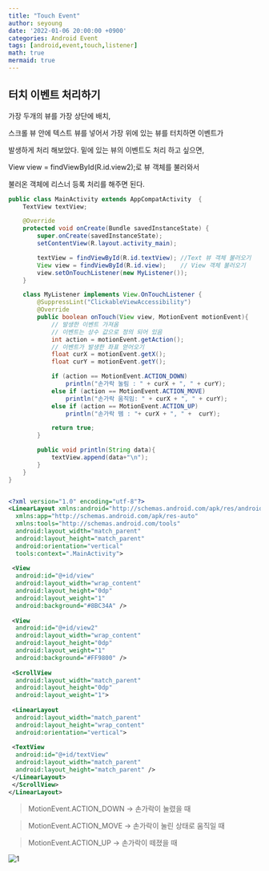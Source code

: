 ```yaml
---
title: "Touch Event"
author: seyoung
date: '2022-01-06 20:00:00 +0900'
categories: Android Event
tags: [android,event,touch,listener]
math: true
mermaid: true
---
```



## 터치 이벤트 처리하기 

가장 두개의 뷰를 가장 상단에 배치,
 
스크롤 뷰 안에 텍스트 뷰를 넣어서 가장 위에 있는 뷰를 터치하면 이벤트가 

발생하게 처리 해보았다. 밑에 있는 뷰의 이벤트도 처리 하고 싶으면,

View view = findViewById(R.id.view2);로 뷰 객체를 불러와서

불러온 객체에 리스너 등록 처리를 해주면 된다.


```java
public class MainActivity extends AppCompatActivity  {
    TextView textView;

    @Override
    protected void onCreate(Bundle savedInstanceState) {
        super.onCreate(savedInstanceState);
        setContentView(R.layout.activity_main);

        textView = findViewById(R.id.textView); //Text 뷰 객체 불러오기
        View view = findViewById(R.id.view);    // View 객체 불러오기
        view.setOnTouchListener(new MyListener());
    }

    class MyListener implements View.OnTouchListener {
        @SuppressLint("ClickableViewAccessibility")
        @Override
        public boolean onTouch(View view, MotionEvent motionEvent){
            // 발생한 이벤트 가져옴
            // 이벤트는 상수 값으로 정의 되어 있음
            int action = motionEvent.getAction();
            // 이벤트가 발생한 좌표 얻어오기
            float curX = motionEvent.getX();
            float curY = motionEvent.getY();

            if (action == MotionEvent.ACTION_DOWN)
                println("손가락 눌림 : " + curX + ", " + curY);
            else if (action == MotionEvent.ACTION_MOVE)
                println("손가락 움직임: " + curX + ", " + curY);
            else if (action == MotionEvent.ACTION_UP)
                println("손가락 뗌 : "+ curX + ", " +  curY);

            return true;
        }

        public void println(String data){
            textView.append(data+"\n");
        }
    }
}

```


```xml 

<?xml version="1.0" encoding="utf-8"?>  
<LinearLayout xmlns:android="http://schemas.android.com/apk/res/android"  
  xmlns:app="http://schemas.android.com/apk/res-auto"  
  xmlns:tools="http://schemas.android.com/tools"  
  android:layout_width="match_parent"  
  android:layout_height="match_parent"  
  android:orientation="vertical"  
  tools:context=".MainActivity">  
  
 <View  
  android:id="@+id/view"  
  android:layout_width="wrap_content"  
  android:layout_height="0dp"  
  android:layout_weight="1"  
  android:background="#8BC34A" />  
  
 <View  
  android:id="@+id/view2"  
  android:layout_width="wrap_content"  
  android:layout_height="0dp"  
  android:layout_weight="1"  
  android:background="#FF9800" />  
  
 <ScrollView  
  android:layout_width="match_parent"  
  android:layout_height="0dp"  
  android:layout_weight="1">  
  
 <LinearLayout  
  android:layout_width="match_parent"  
  android:layout_height="wrap_content"  
  android:orientation="vertical">  
  
 <TextView  
  android:id="@+id/textView"  
  android:layout_width="match_parent"  
  android:layout_height="match_parent" />  
 </LinearLayout>  
 </ScrollView>  
</LinearLayout>

```

> MotionEvent.ACTION_DOWN -> 손가락이 눌렸을 때

> MotionEvent.ACTION_MOVE -> 손가락이 눌린 상태로 움직일 때

> MotionEvent.ACTION_UP -> 손가락이 떼졌을 때 


![1](https://user-images.githubusercontent.com/54762273/148373351-8015036f-9ea7-4568-abed-13997f4d850e.PNG)
 